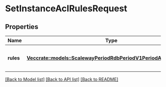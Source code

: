 # SetInstanceAclRulesRequest

## Properties

Name | Type | Description | Notes
------------ | ------------- | ------------- | -------------
**rules** | [**Vec<crate::models::ScalewayPeriodRdbPeriodV1PeriodAclRuleRequest>**](scaleway.rdb.v1.ACLRuleRequest.md) | ACL rules to define for the instance | 

[[Back to Model list]](../README.md#documentation-for-models) [[Back to API list]](../README.md#documentation-for-api-endpoints) [[Back to README]](../README.md)


